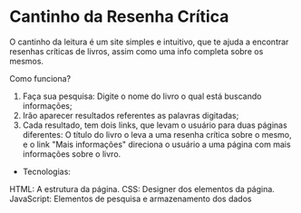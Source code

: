 # Cantinho da Resenha Crítica

O cantinho da leitura é um site simples e intuitivo, que te ajuda a encontrar resenhas críticas de livros, assim como uma info completa sobre os mesmos.

Como funciona?

1. Faça sua pesquisa: Digite o nome do livro o qual está buscando informações;
2. Irão aparecer resultados referentes as palavras digitadas;
3. Cada resultado, tem dois links, que levam o usuário para duas páginas diferentes: O título do livro o leva a uma resenha crítica sobre o mesmo, e o link "Mais informações" direciona o usuário a uma página com mais informações sobre o livro. 

* Tecnologias:

HTML: A estrutura da página.
CSS: Designer dos elementos da página.
JavaScript: Elementos de pesquisa e armazenamento dos dados
